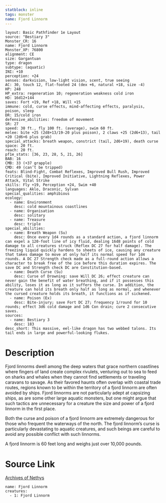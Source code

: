 ```yaml
---
statblock: inline
tags: monster
name: Fjord Linnorm
---
```

```statblock
layout: Basic Pathfinder 1e Layout
source: "Bestiary 3"
Monster_CR: 16
name: Fjord Linnorm
Monster_XP: 76800
alignment: CE
size: Gargantuan
type: dragon
subtype: (aquatic)
INI: +10
perception: +24
senses: darkvision, low-light vision, scent, true seeing
AC: 30, touch 12, flat-footed 24 (dex +6, natural +18, size -4)
HP: 248
HP_extra: regeneration 10; regeneration weakness cold iron
HD: 16d12+144
saves: Fort +19, Ref +18, Will +15
immune: cold, curse effects, mind-affecting effects, paralysis, poison, sleep
DR: 15/cold iron
defensive_abilities: freedom of movement
SR: 27
speed: 30 ft., fly 100 ft. (average), swim 60 ft.
melee: bite +25 (2d8+13/19-20 plus poison), 2 claws +25 (2d6+13), tail +20 (2d6+6 plus grab)
special_attacks: breath weapon, constrict (tail, 2d6+19), death curse
space: 20 ft.
reach: 20 ft.
pf1e_stats: [36, 23, 28, 5, 21, 26]
BAB: 16
CMB: 33 (+37 grapple)
CMD: 49 (can’t be tripped)
feats: Blind-Fight, Combat Reflexes, Improved Bull Rush, Improved Critical (bite), Improved Initiative, Lightning Reflexes, Power Attack, Vital Strike
skills: Fly +19, Perception +24, Swim +40
languages: Aklo, Draconic, Sylvan
special_qualities: amphibious
ecology:
  - name: Environment
    desc: cold mountainous coastlines
  - name: Organisation
    desc: solitary
  - name: Treasure
    desc: triple
special_abilities:
  - name: Breath Weapon (Su)
    desc: Once every 1d4 rounds as a standard action, a fjord linnorm can expel a 120-foot line of icy fluid, dealing 16d8 points of cold damage to all creatures struck (Reflex DC 27 for half damage). The freezing liquid quickly hardens to sheets of ice, causing any creature that takes damage to move at only half its normal speed for 1d4 rounds. A DC 27 Strength check made as a full-round action allows a character to break free of the ice before this duration expires. The save DC and Strength check DC are Constitution-based.
  - name: Death Curse (Su)
    desc: Curse of Drowning: save Will DC 26; effect creature can never gain the benefit of water breathing, and if it possesses this ability, loses it as long as it suffers the curse. In addition, the creature can hold its breath only half as long as normal, and whenever the cursed creature holds its breath, it functions as if sickened.
  - name: Poison (Ex)
    desc: Bite-injury; save Fort DC 27; frequency 1/round for 10 rounds; effect 3d6 cold damage and 1d6 Con drain; cure 2 consecutive saves.
sources:
  - name: Bestiary 3
    desc: 183
desc_short: This massive, eel-like dragon has two webbed talons. Its tail ends in large and powerful-looking flukes.
```
# Description
Fjord linnorms dwell among the deep waters that grace northern coastlines where fingers of land create complex rivulets, venturing out to sea to feed on sharks and whales when they cannot find settlements or traveling caravans to savage. As their favored haunts often overlap with coastal trade routes, regions known to be within the territory of a fjord linnorm are often avoided by ships. Fjord linnorms are not particularly adept at capsizing ships, as are some other large aquatic monsters, but one might argue that such tactics are unnecessary for a creature the size and power of a fjord linnorm in the first place.

Both the curse and poison of a fjord linnorm are extremely dangerous for those who frequent the waterways of the north. The fjord linnorm’s curse is particularly devastating to aquatic creatures, and such beings are careful to avoid any possible conflict with such linnorms.

A fjord linnorm is 60 feet long and weighs just over 10,000 pounds.
# Source Link
[Archives of Nethys](https://aonprd.com/MonsterDisplay.aspx?ItemName=Fjord%20Linnorm)
```encounter-table
name: Fjord Linnorm
creatures:
  - 1: Fjord Linnorm
```
